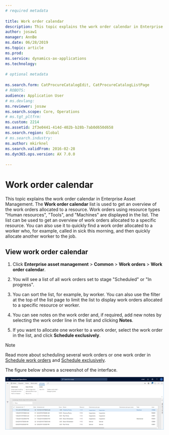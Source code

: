 ```yaml
---
# required metadata

title: Work order calendar
description: This topic explains the work order calendar in Enterprise Asset Management.
author: josaw1
manager: AnnBe
ms.date: 06/28/2019
ms.topic: article
ms.prod: 
ms.service: dynamics-ax-applications
ms.technology: 

# optional metadata

ms.search.form: CatProcureCatalogEdit, CatProcureCatalogListPage
# ROBOTS: 
audience: Application User
# ms.devlang: 
ms.reviewer: josaw
ms.search.scope: Core, Operations
# ms.tgt_pltfrm: 
ms.custom: 2214
ms.assetid: 2f3e0441-414d-402b-b28b-7ab0d650d658
ms.search.region: Global
# ms.search.industry: 
ms.author: mkirknel
ms.search.validFrom: 2016-02-28
ms.dyn365.ops.version: AX 7.0.0

---
```


# Work order calendar

This topic explains the work order calendar in Enterprise Asset Management. The **Work order calendar** list is used to get an overview of the work orders allocated to a resource. Work orders using resource types "Human resources", "Tools", and "Machines" are displayed in the list. The list can be used to get an overview of work orders allocated to a specific resource. You can also use it to quickly find a work order allocated to a worker who, for example, called in sick this morning, and then quickly allocate another worker to the job.

## View work order calendar

1. Click **Enterprise asset management** > **Common** > **Work orders** > **Work order calendar**.

2. You will see a list of all work orders set to stage "Scheduled" or "In progress".

3. You can sort the list, for example, by worker. You can also use the filter at the top of the list page to limit the list to display work orders allocated to a specific resource or worker.

4. You can see notes on the work order and, if required, add new notes by selecting the work order line in the list and clicking **Notes**.

5. If you want to allocate one worker to a work order, select the work order in the list, and click **Schedule exclusively**.

>[!NOTE]
>Read more about scheduling several work orders or one work order in [Schedule work orders](../work-order-scheduling/schedule-work-orders.md) and [Schedule exclusively](../work-order-scheduling/scheduling-exclusively.md).

The figure below shows a screenshot of the interface.

![Figure 1](media/07-work-order-scheduling.png)
